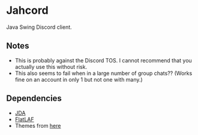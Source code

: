 # Jahcord
Java Swing Discord client.

## Notes
- This is probably against the Discord TOS. I cannot recommend that you actually use this without risk.
- This also seems to fail when in a large number of group chats?? (Works fine on an account in only 1 but not one with many.)

## Dependencies
- [JDA](https://github.com/DV8FromTheWorld/JDA)
- [FlatLAF](https://github.com/JFormDesigner/FlatLaf)
- Themes from [here](https://github.com/mallowigi/material-theme-ui-lite)
